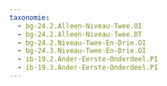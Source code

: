 ```yaml
---
taxonomie:
  - bg-24.2.Alleen-Niveau-Twee.OI
  - bg-24.2.Alleen-Niveau-Twee.DT
  - bg-24.2.Niveau-Twee-En-Drie.OI
  - bg-24.3.Niveau-Twee-En-Drie.OI
  - ib-19.2.Ander-Eerste-Onderdeel.PI
  - ib-19.3.Ander-Eerste-Onderdeel.PI
---
```

